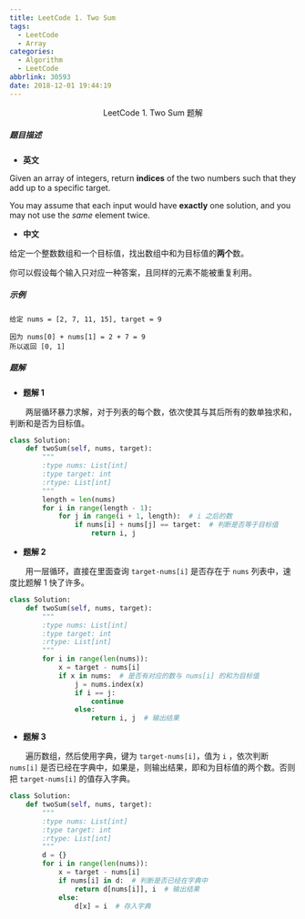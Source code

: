 ```yaml
---
title: LeetCode 1. Two Sum
tags:
  - LeetCode
  - Array
categories:
  - Algorithm
  - LeetCode
abbrlink: 30593
date: 2018-12-01 19:44:19
---
```


<center>LeetCode 1. Two Sum 题解</center>

<!--more-->

##### 题目描述

- **英文**

Given an array of integers, return **indices** of the two numbers such that they add up to a specific target.

You may assume that each input would have **exactly** one solution, and you may not use the *same* element twice.

- **中文**

给定一个整数数组和一个目标值，找出数组中和为目标值的**两个**数。

你可以假设每个输入只对应一种答案，且同样的元素不能被重复利用。

##### 示例

```
给定 nums = [2, 7, 11, 15], target = 9

因为 nums[0] + nums[1] = 2 + 7 = 9
所以返回 [0, 1]
```

##### 题解

- **题解 1**

　　两层循环暴力求解，对于列表的每个数，依次使其与其后所有的数单独求和，判断和是否为目标值。

```python
class Solution:
    def twoSum(self, nums, target):
        """
        :type nums: List[int]
        :type target: int
        :rtype: List[int]
        """
        length = len(nums)
        for i in range(length - 1):
            for j in range(i + 1, length):  # i 之后的数
                if nums[i] + nums[j] == target:  # 判断是否等于目标值
                    return i, j
```

- **题解 2**

　　用一层循环，直接在里面查询 `target-nums[i]` 是否存在于 `nums` 列表中，速度比题解 1 快了许多。

```python
class Solution:
    def twoSum(self, nums, target):
        """
        :type nums: List[int]
        :type target: int
        :rtype: List[int]
        """
        for i in range(len(nums)):
            x = target - nums[i]
            if x in nums:  # 是否有对应的数与 nums[i] 的和为目标值
                j = nums.index(x)
                if i == j:
                    continue
                else:
                    return i, j  # 输出结果
```

- **题解 3** 

　　遍历数组，然后使用字典，键为 `target-nums[i]`，值为 `i` ，依次判断 `nums[i]` 是否已经在字典中，如果是，则输出结果，即和为目标值的两个数。否则把 `target-nums[i]` 的值存入字典。

```python
class Solution:
    def twoSum(self, nums, target):
        """
        :type nums: List[int]
        :type target: int
        :rtype: List[int]
        """
        d = {}
        for i in range(len(nums)):
            x = target - nums[i]
            if nums[i] in d:  # 判断是否已经在字典中
                return d[nums[i]], i  # 输出结果
            else:
                d[x] = i  # 存入字典
```







